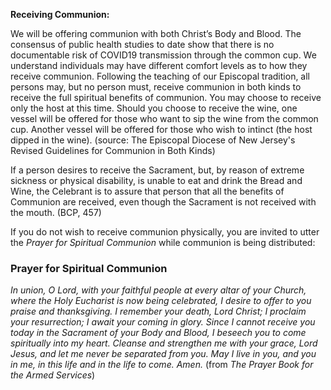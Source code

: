 **Receiving Communion:**

We will be offering communion with both Christ’s Body and Blood. The consensus of public health studies to date show that there is no documentable risk of COVID19 transmission through the common cup. We understand individuals may have different comfort levels as to how they receive communion. Following the teaching of our Episcopal tradition, all persons may, but no person must, receive communion in both kinds to receive the full spiritual benefits of communion. You may choose to receive only the host at this time. Should you choose to receive the wine, one vessel will be offered for those who want to sip the wine from the common cup. Another vessel will be offered for those who wish to intinct (the host dipped in the wine). (source: The Episcopal Diocese of New Jersey's Revised Guidelines for Communion in Both Kinds)

If a person desires to receive the Sacrament, but, by reason of extreme sickness or physical disability, is unable to eat and drink the Bread and Wine, the Celebrant is to assure that person that all the benefits of Communion are received, even though the Sacrament is not received with the mouth. (BCP, 457)

If you do not wish to receive communion physically, you are invited to utter the _Prayer for Spiritual Communion_ while communion is being distributed:

### Prayer for Spiritual Communion
_In union, O Lord, with your faithful people at every altar of your Church, where the Holy Eucharist is now being celebrated, I desire to offer to you praise and thanksgiving. I remember your death, Lord Christ; I proclaim your resurrection; I await your coming in glory. Since I cannot receive you today in the Sacrament of your Body and Blood, I beseech you to come spiritually into my heart. Cleanse and strengthen me with your grace, Lord Jesus, and let me never be separated from you. May I live in you, and you in me, in this life and in the life to come. Amen._
(from _The Prayer Book for the Armed Services_)
